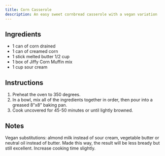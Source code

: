 ```yaml
---
title: Corn Casserole
description: An easy sweet cornbread casserole with a vegan variation
---
```


## Ingredients

- 1 can of corn drained
- 1 can of creamed corn
- 1 stick melted butter 1/2 cup
- 1 box of Jiffy Corn Muffin mix
- 1 cup sour cream

## Instructions

1. Preheat the oven to 350 degrees.
2. In a bowl, mix all of the ingredients together in order, then pour into a greased 8"x8" baking pan.
3. Cook uncovered for 45-50 minutes or until lightly browned.

## Notes

Vegan substitutions: almond milk instead of sour cream, vegetable butter or neutral oil instead of butter. Made this way, the result will be less bready but still excellent. Increase cooking time slightly.
